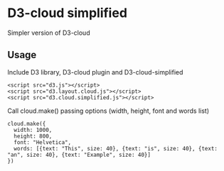 # D3-cloud simplified

Simpler version of D3-cloud

## Usage

Include D3 library, D3-cloud plugin and D3-cloud-simplified
    
    <script src="d3.js"></script>
    <script src="d3.layout.cloud.js"></script>
    <script src="d3.cloud.simplified.js"></script>

Call cloud.make() passing options (width, height, font and words list)

    cloud.make({
      width: 1000,
      height: 800,
      font: "Helvetica",
      words: [{text: "This", size: 40}, {text: "is", size: 40}, {text: "an", size: 40}, {text: "Example", size: 40}]
    })